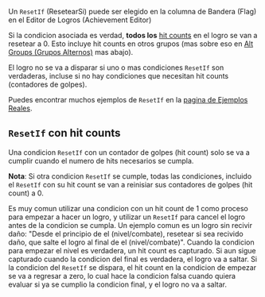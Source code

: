 Un `ResetIf` (ResetearSi) puede ser elegido en la columna de Bandera (Flag) en el Editor de Logros (Achievement Editor)

Si la condicion asociada es verdad, **todos los** [hit counts](Hit-Counts-es) en el logro se van a resetear a 0. Esto incluye hit counts en otros grupos (mas sobre eso en [Alt Groups (Grupos Alternos)](Alt-Groups-es) mas abajo).

El logro no se va a disparar si uno o mas condiciones `ResetIf` son verdaderas, incluse si no hay condiciones que necesitan hit counts (contadores de golpes).

Puedes encontrar muchos ejemplos de `ResetIf` en la [pagina de Ejemplos Reales](Real-Examples-es).

## `ResetIf` con hit counts

Una condicion `ResetIf` con un contador de golpes (hit count) solo se va a cumplir cuando el numero de hits necesarios se cumpla.

**Nota**: Si otra condicion `ResetIf` se cumple, todas las condiciones, incluido el `ResetIf` con su hit count se van a reinisiar sus contadores de golpes (hit count) a 0.

Es muy comun utilizar una condicion con un hit count de 1 como proceso para empezar a hacer un logro, y utilizar un `ResetIf` para cancel el logro antes de la condicion se cumpla. Un ejemplo comun es un logro sin recivir daño: "Desde el principio de el (nivel/combate), resetear si sea recivido daño, que salte el logro al final de el (nivel/combate)". Cuando la condicion para empezar el nivel es verdadera, un hit count es capturado. Si aun sigue capturado cuando la condicion del final es verdadera, el logro va a saltar. Si la condicion del `ResetIf` se dispara, el hit count en la condicion de empezar se va a regresar a zero, lo cual hace la condicion falsa cuando quiera evaluar si ya se cumplio la condicion final, y el logro no va a saltar.
